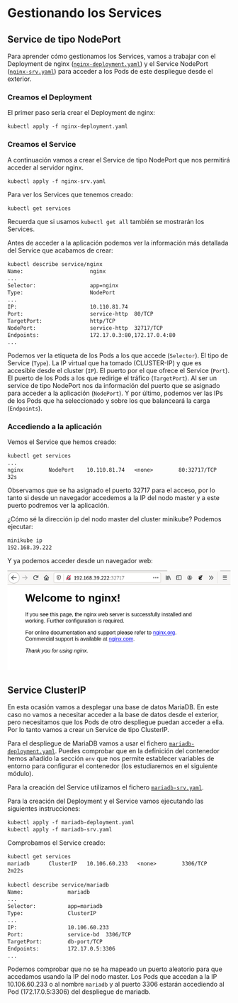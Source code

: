 # Gestionando los Services

## Service de tipo NodePort

Para aprender cómo gestionamos los Services, vamos a trabajar con el Deployment de nginx ([`nginx-deployment.yaml`](../modulo5/files/nginx-deployment.yaml)) y el Service NodePort ([`nginx-srv.yaml`](files/nginx-srv.yaml)) para acceder a los Pods de este despliegue desde el exterior.

### Creamos el Deployment

El primer paso sería crear el Deployment de nginx:

    kubectl apply -f nginx-deployment.yaml

### Creamos el Service

A continuación vamos a crear el Service de tipo NodePort que nos permitirá acceder al servidor nginx.

    kubectl apply -f nginx-srv.yaml

Para ver los Services que tenemos creado:

    kubectl get services

Recuerda que si usamos `kubectl get all` también se mostrarán los Services.

Antes de acceder a la aplicación podemos ver la información más detallada del Service que acabamos de crear:

    kubectl describe service/nginx
    Name:                     nginx
    ...
    Selector:                 app=nginx
    Type:                     NodePort
    ...
    IP:                       10.110.81.74
    Port:                     service-http  80/TCP
    TargetPort:               http/TCP
    NodePort:                 service-http  32717/TCP
    Endpoints:                172.17.0.3:80,172.17.0.4:80
    ...

Podemos ver la etiqueta de los Pods a los que accede (`Selector`). El tipo de Service (`Type`). La IP virtual que ha tomado (CLUSTER-IP) y que es accesible desde el cluster (`IP`). El puerto por el que ofrece el Service (`Port`). El puerto de los Pods a los que redirige el tráfico (`TargetPort`). Al ser un service de tipo NodePort nos da información del puerto que se asignado para acceder a la aplicación (`NodePort`). Y por último, podemos ver las IPs de los Pods que ha seleccionado y sobre los que balanceará la carga (`Endpoints`).

### Accediendo a la aplicación

Vemos el Service que hemos creado:

    kubectl get services
    ...
    nginx        NodePort    10.110.81.74   <none>        80:32717/TCP   32s

Observamos que se ha asignado el puerto 32717 para el acceso, por lo tanto si desde un navegador accedemos a la IP del nodo master y a este puerto podremos ver la aplicación.

¿Cómo sé la dirección ip del nodo master del cluster minikube? Podemos ejecutar:

    minikube ip
    192.168.39.222

Y ya podemos acceder desde un navegador web:

![Acceso a nginx](img/nginx.png)

## Service ClusterIP

En esta ocasión vamos a desplegar una base de datos MariaDB. En este caso no vamos a necesitar acceder a la base de datos desde el exterior, pero necesitamos que los Pods de otro despliegue puedan acceder a ella. Por lo tanto vamos a crear un Service de tipo ClusterIP.

Para el despliegue de MariaDB vamos a usar el fichero [`mariadb-deployment.yaml`](files/mariadb-deployment.yaml). Puedes comprobar que en la definición del contenedor hemos añadido la sección `env` que nos permite establecer variables de entorno para configurar el contenedor (los estudiaremos en el siguiente módulo).

Para la creación del Service utilizamos el fichero [`mariadb-srv.yaml`](files/mariad-srv.yaml).

Para la creación del Deployment y el Service vamos ejecutando las siguientes instrucciones:

    kubectl apply -f mariadb-deployment.yaml
    kubectl apply -f mariadb-srv.yaml

Comprobamos el Service creado:

    kubectl get services
    mariadb      ClusterIP   10.106.60.233   <none>        3306/TCP       2m22s

    kubectl describe service/mariadb
    Name:              mariadb
    ...
    Selector:          app=mariadb
    Type:              ClusterIP
    ...
    IP:                10.106.60.233
    Port:              service-bd  3306/TCP
    TargetPort:        db-port/TCP
    Endpoints:         172.17.0.5:3306
    ...

Podemos comprobar que no se ha mapeado un puerto aleatorio para que accedamos usando la IP del nodo master. Los Pods que accedan a la IP 10.106.60.233 o al nombre `mariadb` y al puerto 3306 estarán accediendo al Pod (172.17.0.5:3306) del despliegue de mariadb.
